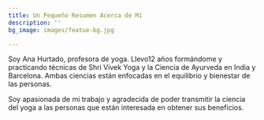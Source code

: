 ```yaml
---
title: Un Pequeño Resumen Acerca de Mí
description: ''
bg_image: images/featue-bg.jpg

---
```

Soy Ana Hurtado, profesora de yoga. Llevo12 años formándome y practicando técnicas de Shri Vivek Yoga y la Ciencia de Ayurveda en India y Barcelona. Ambas ciencias están enfocadas en el equilibrio y bienestar de las personas.

Soy apasionada de mi trabajo y agradecida de poder transmitir la ciencia del yoga a las personas que están interesada en obtener sus beneficios.